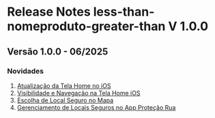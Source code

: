 # Release Notes less-than-nomeproduto-greater-than V 1.0.0

## **Versão 1.0.0 - 06/2025**


### **Novidades**

1. [Atualização da Tela Home no iOS](Atualização-Da-Tela-Home-No-Ios.md)
2. [Visibilidade e Navegação na Tela Home iOS](Visibilidade-E-Navegação-Na-Tela-Home-Ios.md)
3. [Escolha de Local Seguro no Mapa](Escolha-De-Local-Seguro-No-Mapa.md)
4. [Gerenciamento de Locais Seguros no App Proteção Rua](Gerenciamento-De-Locais-Seguros-No-App-Proteção-Rua.md)
